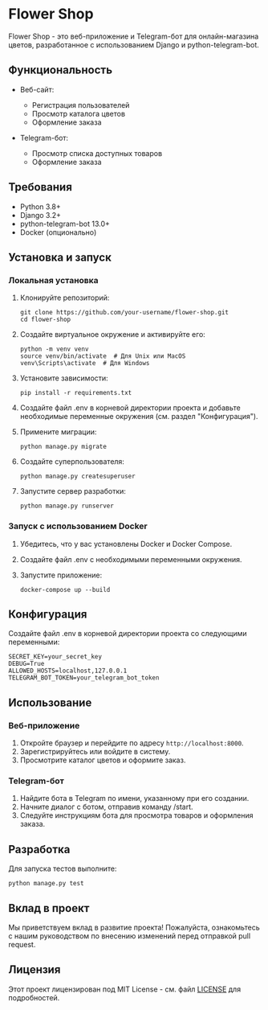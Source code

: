 # Flower Shop

Flower Shop - это веб-приложение и Telegram-бот для онлайн-магазина цветов, разработанное с использованием Django и python-telegram-bot.

## Функциональность

- Веб-сайт:
  - Регистрация пользователей
  - Просмотр каталога цветов
  - Оформление заказа

- Telegram-бот:
  - Просмотр списка доступных товаров
  - Оформление заказа

## Требования

- Python 3.8+
- Django 3.2+
- python-telegram-bot 13.0+
- Docker (опционально)

## Установка и запуск

### Локальная установка

1. Клонируйте репозиторий:
   ```
   git clone https://github.com/your-username/flower-shop.git
   cd flower-shop
   ```

2. Создайте виртуальное окружение и активируйте его:
   ```
   python -m venv venv
   source venv/bin/activate  # Для Unix или MacOS
   venv\Scripts\activate  # Для Windows
   ```

3. Установите зависимости:
   ```
   pip install -r requirements.txt
   ```

4. Создайте файл .env в корневой директории проекта и добавьте необходимые переменные окружения (см. раздел "Конфигурация").

5. Примените миграции:
   ```
   python manage.py migrate
   ```

6. Создайте суперпользователя:
   ```
   python manage.py createsuperuser
   ```

7. Запустите сервер разработки:
   ```
   python manage.py runserver
   ```

### Запуск с использованием Docker

1. Убедитесь, что у вас установлены Docker и Docker Compose.

2. Создайте файл .env с необходимыми переменными окружения.

3. Запустите приложение:
   ```
   docker-compose up --build
   ```

## Конфигурация

Создайте файл .env в корневой директории проекта со следующими переменными:

```
SECRET_KEY=your_secret_key
DEBUG=True
ALLOWED_HOSTS=localhost,127.0.0.1
TELEGRAM_BOT_TOKEN=your_telegram_bot_token
```

## Использование

### Веб-приложение

1. Откройте браузер и перейдите по адресу `http://localhost:8000`.
2. Зарегистрируйтесь или войдите в систему.
3. Просмотрите каталог цветов и оформите заказ.

### Telegram-бот

1. Найдите бота в Telegram по имени, указанному при его создании.
2. Начните диалог с ботом, отправив команду /start.
3. Следуйте инструкциям бота для просмотра товаров и оформления заказа.

## Разработка

Для запуска тестов выполните:

```
python manage.py test
```

## Вклад в проект

Мы приветствуем вклад в развитие проекта! Пожалуйста, ознакомьтесь с нашим руководством по внесению изменений перед отправкой pull request.

## Лицензия

Этот проект лицензирован под MIT License - см. файл [LICENSE](LICENSE) для подробностей.
